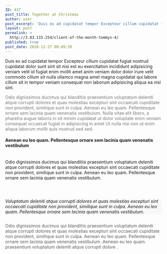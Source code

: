 ```yaml
---
ID: 437
post_title: Together at Christmas
author: user
post_excerpt: 'Duis ex ad cupidatat tempor Excepteur cillum cupidatat fugiat nostrud cupidatat dolor sunt sint sit nisi est eu exercitation incididunt adipisicing veniam velit id fugiat enim mollit amet anim veniam dolor dolor irure velit commodo cillum sit nulla ullamco magna amet magna cupidatat qui labore cillum sit in tempor veniam consequat non laborum adipisicing aliqua&hellip;'
layout: post
permalink: >
  http://3.83.115.254/client-of-the-month-tommys-4/
published: true
post_date: 2018-12-27 08:49:39
---
```

<!-- wp:paragraph {"fontSize":"medium"} -->
<p class="has-medium-font-size">Duis ex ad cupidatat tempor Excepteur cillum cupidatat fugiat nostrud cupidatat dolor sunt sint sit nisi est eu exercitation incididunt adipisicing veniam velit id fugiat enim mollit amet anim veniam dolor dolor irure velit commodo cillum sit nulla ullamco magna amet magna cupidatat qui labore cillum sit in tempor veniam consequat non laborum adipisicing aliqua ea nisi sint. </p>
<!-- /wp:paragraph -->

<!-- wp:paragraph {"customTextColor":"#797979"} -->
<p style="color:#797979" class="has-text-color">Odio dignissimos ducimus qui blanditiis praesentium voluptatum deleniti atque corrupti dolores et quas molestias excepturi sint occaecati cupiditate non provident, similique sunt in culpa. Aenean eu leo quam. Pellentesque ornare sem lacinia quam venenatis vestibulum. Nulla vitae elit libero, a pharetra augue laboris in sit minim cupidatat ut dolor voluptate enim veniam consequat occaecat fugiat in adipisicing in amet Ut nulla nisi non ut enim aliqua laborum mollit quis nostrud sed sed.</p>
<!-- /wp:paragraph -->

<!-- wp:uagb/section {"block_id":"59deea00-8210-418e-8abd-c4dc6e7e12f4","topPadding":50,"bottomPadding":0,"leftPadding":0,"rightPadding":0,"contentWidth":"full_width","innerWidth":1200} -->
<section class="wp-block-uagb-section uagb-section__wrap uagb-section__background-undefined" id="uagb-section-59deea00-8210-418e-8abd-c4dc6e7e12f4"><div class="uagb-section__overlay"></div><div class="uagb-section__inner-wrap"><!-- wp:columns -->
<div class="wp-block-columns has-2-columns"><!-- wp:column -->
<div class="wp-block-column"><!-- wp:uagb/advanced-heading {"block_id":"1e986899-8bd4-41a0-89f9-90d385086151","headingAlign":"left","headingColor":"#ff6900","subHeadingColor":"#7d7d7d","headingTag":"h4","separatorHeight":0,"headSpace":0,"separatorSpace":0} -->
<div class="wp-block-uagb-advanced-heading" id="uagb-adv-heading-1e986899-8bd4-41a0-89f9-90d385086151"><h4 class="uagb-heading-text">Aenean eu leo quam. Pellentesque ornare sem lacinia quam venenatis vestibulum</h4><div class="uagb-separator-wrap"><div class="uagb-separator"></div></div><p class="uagb-desc-text"> <br>Odio dignissimos ducimus qui blanditiis praesentium voluptatum deleniti atque corrupti dolores et quas molestias excepturi sint occaecati cupiditate non provident, similique sunt in culpa. Aenean eu leo quam. Pellentesque ornare sem lacinia quam venenatis vestibulum. </p></div>
<!-- /wp:uagb/advanced-heading -->

<!-- wp:spacer {"height":30} -->
<div style="height:30px" aria-hidden="true" class="wp-block-spacer"></div>
<!-- /wp:spacer -->

<!-- wp:paragraph {"customBackgroundColor":"#f8f8f8"} -->
<p style="background-color:#f8f8f8" class="has-background"><em>Voluptatum deleniti atque corrupti dolores et quas molestias excepturi sint occaecati cupiditate non provident, similique sunt in culpa. Aenean eu leo quam. Pellentesque ornare sem lacinia quam venenatis vestibulum. </em></p>
<!-- /wp:paragraph --></div>
<!-- /wp:column -->

<!-- wp:column -->
<div class="wp-block-column"><!-- wp:image {"id":439} -->
<figure class="wp-block-image"><img src="https://websitedemos.net/charity-02/wp-content/uploads/sites/173/2018/12/kids08-free-img.jpg" alt="" class="wp-image-439"/></figure>
<!-- /wp:image --></div>
<!-- /wp:column --></div>
<!-- /wp:columns -->

<!-- wp:paragraph -->
<p></p>
<!-- /wp:paragraph --></div></section>
<!-- /wp:uagb/section -->

<!-- wp:paragraph {"customTextColor":"#5d5d5d"} -->
<p style="color:#5d5d5d" class="has-text-color">Odio dignissimos ducimus qui blanditiis praesentium voluptatum deleniti atque corrupti dolores et quas molestias excepturi sint occaecati cupiditate non provident, similique sunt in culpa. Aenean eu leo quam. Pellentesque ornare sem lacinia quam venenatis vestibulum .Aenean eu leo quam. praesentium voluptatum deleniti atque corrupti dolore .</p>
<!-- /wp:paragraph -->